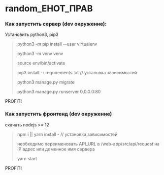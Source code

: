 # random_ЕНОТ_ПРАВ

### Как запустить сервер (dev окружение):

Установить python3, pip3

> python3 -m pip install --user virtualenv
>
> python3 -m venv venv
>
> source env/bin/activate
>
> pip3 install -r requirements.txt // установка зависимостей
>
> python3 manage.py migrate
>
> python3 manage.py runserver 0.0.0.0:80
>
PROFIT!

### Как запустить фронтенд (dev окружение)

скачать nodejs >= 12

> npm i || yarn install - // установка зависимостей
>
> необходимо переименовать API_URL в /web-app/src/api/request на IP адрес или доменное имя сервера
> 
> yarn start 
>
PROFIT!
